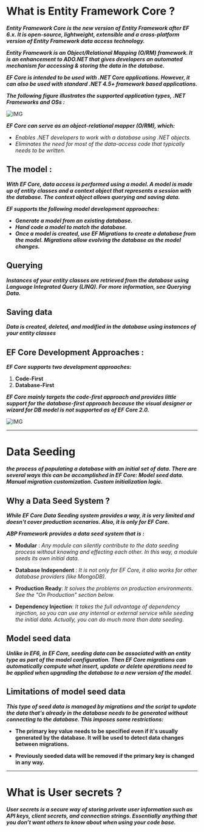 # What is Entity Framework Core ?

***Entity Framework Core is the new version of Entity Framework after EF 6.x. It is open-source, lightweight, extensible and a cross-platform version of Entity Framework data access technology.***

***Entity Framework is an Object/Relational Mapping (O/RM) framework. It is an enhancement to ADO.NET that gives developers an automated mechanism for accessing & storing the data in the database.***

***EF Core is intended to be used with .NET Core applications. However, it can also be used with standard .NET 4.5+ framework based applications.***

***The following figure illustrates the supported application types, .NET Frameworks and OSs :***

![IMG](https://www.entityframeworktutorial.net/Images/efcore/ef-core.png)


***EF Core can serve as an object-relational mapper (O/RM), which:***

- *Enables .NET developers to work with a database using .NET objects.*
- *Eliminates the need for most of the data-access code that typically needs to be written.*


## The model :

***With EF Core, data access is performed using a model. A model is made up of entity classes and a context object that represents a session with the database. The context object allows querying and saving data.***


***EF supports the following model development approaches:***

- ***Generate a model from an existing database.***
- ***Hand code a model to match the database.***
- ***Once a model is created, use EF Migrations to create a database from the model. Migrations allow evolving the database as the model changes.***


## Querying


***Instances of your entity classes are retrieved from the database using Language Integrated Query (LINQ). For more information, see Querying Data.***


## Saving data

***Data is created, deleted, and modified in the database using instances of your entity classes***


## EF Core Development Approaches :

***EF Core supports two development approaches:***

1. **Code-First** 
2. **Database-First**

***EF Core mainly targets the code-first approach and provides little support for the database-first approach because the visual designer or wizard for DB model is not supported as of EF Core 2.0.***

![IMG](https://www.entityframeworktutorial.net/Images/efcore/ef-core-dev-approaces.png)

---

# Data Seeding

***the process of populating a database with an initial set of data. There are several ways this can be accomplished in EF Core: Model seed data. Manual migration customization. Custom initialization logic.***

## Why a Data Seed System ?


***While EF Core Data Seeding system provides a way, it is very limited and doesn't cover production scenarios. Also, it is only for EF Core.***

***ABP Framework provides a data seed system that is :***

- **Modular** : *Any module can silently contribute to the data seeding process without knowing and effecting each other. In this way, a module seeds its own initial data.*

- **Database Independent** : *It is not only for EF Core, it also works for other database providers (like MongoDB).*

- **Production Ready**: *It solves the problems on production environments. See the "On Production" section below.*

- **Dependency Injection**: *It takes the full advantage of dependency injection, so you can use any internal or external service while seeding the initial data. Actually, you can do much more than data seeding.*


## Model seed data


***Unlike in EF6, in EF Core, seeding data can be associated with an entity type as part of the model configuration. Then EF Core migrations can automatically compute what insert, update or delete operations need to be applied when upgrading the database to a new version of the model.***


## Limitations of model seed data


***This type of seed data is managed by migrations and the script to update the data that's already in the database needs to be generated without connecting to the database. This imposes some restrictions:***

- **The primary key value needs to be specified even if it's usually generated by the database. It will be used to detect data changes between migrations.**

- **Previously seeded data will be removed if the primary key is changed in any way.**

---

# What is User secrets ? 

***User secrets is a secure way of storing private user information such as API keys, client secrets, and connection strings. Essentially anything that you don’t want others to know about when using your code base.***